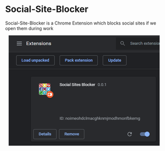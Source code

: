 # Social-Site-Blocker

Social-Site-Blocker is a Chrome Extension which blocks social sites if we open them during work

<p align="center">
    <img src="images/social-site-blocker.PNG">
</p>
